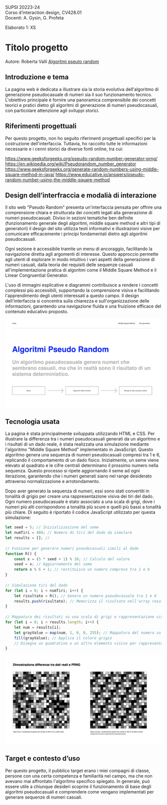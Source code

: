 SUPSI 20223-24  
Corso d’interaction design, CV428.01  
Docenti: A. Gysin, G. Profeta  

Elaborato 1: XS 

# Titolo progetto
Autore: Roberta Valli
[Algoritmi pseuto random](https://robertavallii.github.io/pseudo_random/)


## Introduzione e tema
La pagina web è dedicata a illustrare sia la storia evolutiva dell'algoritmo di generazione pseudocasuale di numeri sia il suo funzionamento tecnico. L'obiettivo principale è fornire una panoramica comprensibile dei concetti teorici e pratici dietro gli algoritmi di generazione di numeri pseudocasuali, con particolare attenzione agli sviluppi storici.



## Riferimenti progettuali
Per questo progetto, non ho seguito riferimenti progettuali specifici per la costruzione dell'interfaccia. Tuttavia, ho raccolto tutte le informazioni necessarie e i cenni storici da diverse fonti online, tra cui:

https://www.geeksforgeeks.org/pseudo-random-number-generator-prng/
https://en.wikipedia.org/wiki/Pseudorandom_number_generator
https://www.geeksforgeeks.org/generate-random-numbers-using-middle-square-method-in-java/
https://www.educative.io/answers/pseudo-random-number-using-the-middle-square-method


## Design dell’interfraccia e modalià di interazione
Il sito web "Pseudo Random" presenta un'interfaccia pensata per offrire una comprensione chiara e strutturata dei concetti legati alla generazione di numeri pseudocasuali. Diviso in sezioni tematiche ben definite (funzionamento generale degli algoritmi, middle square method e altri tipi di generatori) il design del sito utilizza testi informativi e illustrazioni visive per comunicare efficacemente i principi fondamentali dietro agli algoritmi pseudocasuali.

Ogni sezione è accessibile tramite un menu di ancoraggio, facilitando la navigazione diretta agli argomenti di interesse. Questo approccio permette agli utenti di esplorare in modo intuitivo i vari aspetti della generazione di numeri casuali, dalla teoria dei requisiti delle sequenze casuali all'implementazione pratica di algoritmi come il Middle Square Method e il Linear Congruential Generator.

L'uso di immagini esplicative e diagrammi contribuisce a rendere i concetti complessi più accessibili, supportando la comprensione visiva e facilitando l'apprendimento degli utenti interessati a questo campo. Il design dell'interfaccia si concentra sulla chiarezza e sull'organizzazione delle informazioni, garantendo una navigazione fluida e una fruizione efficace del contenuto educativo proposto.

[<img src="./documentazione/valli-roberta_pseudo-random_03.png" width="500" alt="Interfaccia">]()


## Tecnologia usata
La pagina è stata principalmente sviluppata utilizzando HTML e CSS. Per illustrare la differenza tra i numeri pseudocasuali generati da un algoritmo e i risultati di un dado reale, è stata realizzata una simulazione mediante l'algoritmo "Middle Square Method" implementato in JavaScript. Questo algoritmo genera una sequenza di numeri pseudocasuali compresi tra 1 e 6, replicando il comportamento di un dado fisico. Inizialmente, un seme viene elevato al quadrato e le cifre centrali determinano il prossimo numero nella sequenza. Questo processo si ripete aggiornando il seme ad ogni iterazione, garantendo che i numeri generati siano nel range desiderato attraverso normalizzazione e arrotondamento.

Dopo aver generato la sequenza di numeri, essi sono stati convertiti in tonalità di grigio per creare una rappresentazione visiva dei tiri del dado. Ogni numero pseudocasuale è stato associato a una scala di grigi, dove i numeri più alti corrispondono a tonalità più scure e quelli più bassi a tonalità più chiare. Di seguito è riportato il codice JavaScript utilizzato per questa simulazione:

```JavaScript
let seed = 5; // Inizializzazione del seme
let numTiri = 484; // Numero di tiri del dado da simulare
let results = []; // 

// Funzione per generare numeri pseudocasuali simili al dado
function R() {
    const x = (5 * seed + 1) % 16; // Calcolo del valore
    seed = x; // Aggiornamento del seme
    return x % 6 + 1; // restituisce un numero compreso tra 1 e 6
}

// Simulazione tiri del dado
for (let i = 0; i < numTiri; i++) {
    let risultato = R(); // Genera un numero pseudocasuale tra 1 e 6
    results.push(risultato); // Memorizza il risultato nell'array results
}

// Mappatura dei risultati su una scala di grigi e rappresentazione visiva
for (let i = 0; i < results.length; i++) {
    let num = results[i];
    let grayValue = map(num, 1, 6, 0, 255); // Mappatura del numero su una scala di grigi
    fill(grayValue); // Applica il colore grigio
    // Disegna un quadratino o un altro elemento visivo per rappresentare il risultato
}
```
[<img src="documentazione/valli-roberta_pseudo-random_01.png" width="500" alt="simulazione dadi">]()


## Target e contesto d’uso
Per questo progetto, il pubblico target erano i miei compagni di classe, persone con una certa competenza e familiarità nel campo, ma che non avevano mai affrontato l'algoritmo specifico spiegato. In generale, può essere utile a chiunque desideri scoprire il funzionamento di base degli algoritmi pseudocasuali e comprendere come vengano implementati per generare sequenze di numeri casuali.
